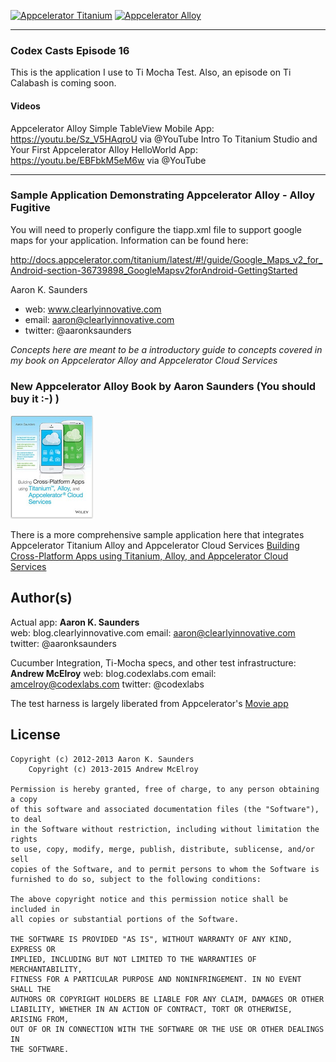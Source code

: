 [![Appcelerator Titanium](http://www-static.appcelerator.com/badges/titanium-git-badge-sq.png)](http://appcelerator.com/titanium/)
[![Appcelerator Alloy](http://www-static.appcelerator.com/badges/alloy-git-badge-sq.png)](http://appcelerator.com/alloy/)
____
### Codex Casts Episode 16
This is the application I use to Ti Mocha Test. Also, an episode on Ti Calabash is coming soon.

#### Videos
Appcelerator Alloy Simple TableView Mobile App: https://youtu.be/Sz_V5HAqroU via @YouTube
Intro To Titanium Studio and Your First Appcelerator Alloy HelloWorld App: https://youtu.be/EBFbkM5eM6w via @YouTube
____
### Sample Application Demonstrating Appcelerator Alloy - Alloy Fugitive

You will need to properly configure the tiapp.xml file to support google maps for your
application. Information can be found here:

http://docs.appcelerator.com/titanium/latest/#!/guide/Google_Maps_v2_for_Android-section-36739898_GoogleMapsv2forAndroid-GettingStarted

Aaron K. Saunders
- web: www.clearlyinnovative.com
- email: aaron@clearlyinnovative.com 
- twitter: @aaronksaunders  

_Concepts here are meant to be a introductory guide to concepts covered in my book on Appcelerator Alloy and Appcelerator Cloud Services_

### New Appcelerator Alloy Book by Aaron Saunders (You should buy it :-) )

![text](https://raw.githubusercontent.com/aaronksaunders/testInClass/master/screens/small_book_cover.png)

There is a more comprehensive sample application here that integrates Appcelerator Titanium Alloy and Appcelerator Cloud Services [Building Cross-Platform Apps using Titanium, Alloy, and Appcelerator Cloud Services](https://github.com/aaronksaunders/AppC-Alloy-Book)


## Author(s)

Actual app:
**Aaron K. Saunders**  
web: blog.clearlyinnovative.com
email: aaron@clearlyinnovative.com 
twitter: @aaronksaunders  

Cucumber Integration, Ti-Mocha specs, and other test infrastructure:
**Andrew McElroy**
web: blog.codexlabs.com
email: amcelroy@codexlabs.com
twitter: @codexlabs

The test harness is largely liberated from Appcelerator's [Movie app](https://github.com/appcelerator/movies)

## License

    Copyright (c) 2012-2013 Aaron K. Saunders
		Copyright (c) 2013-2015 Andrew McElroy

    Permission is hereby granted, free of charge, to any person obtaining a copy
    of this software and associated documentation files (the "Software"), to deal
    in the Software without restriction, including without limitation the rights
    to use, copy, modify, merge, publish, distribute, sublicense, and/or sell
    copies of the Software, and to permit persons to whom the Software is
    furnished to do so, subject to the following conditions:

    The above copyright notice and this permission notice shall be included in
    all copies or substantial portions of the Software.

    THE SOFTWARE IS PROVIDED "AS IS", WITHOUT WARRANTY OF ANY KIND, EXPRESS OR
    IMPLIED, INCLUDING BUT NOT LIMITED TO THE WARRANTIES OF MERCHANTABILITY,
    FITNESS FOR A PARTICULAR PURPOSE AND NONINFRINGEMENT. IN NO EVENT SHALL THE
    AUTHORS OR COPYRIGHT HOLDERS BE LIABLE FOR ANY CLAIM, DAMAGES OR OTHER
    LIABILITY, WHETHER IN AN ACTION OF CONTRACT, TORT OR OTHERWISE, ARISING FROM,
    OUT OF OR IN CONNECTION WITH THE SOFTWARE OR THE USE OR OTHER DEALINGS IN
    THE SOFTWARE.